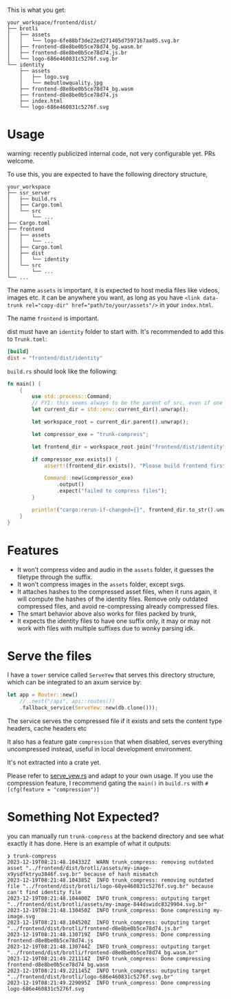 This is what you get:

```
your_workspace/frontend/dist/
├── brotli
│   ├── assets
│   │   └── logo-6fe88bf3de22ed271405d7597167aa85.svg.br
│   ├── frontend-d8e8be0b5ce78d74_bg.wasm.br
│   ├── frontend-d8e8be0b5ce78d74.js.br
│   └── logo-686e460831c5276f.svg.br
└── identity
    ├── assets
    │   ├── logo.svg
    │   └── mebutlowquality.jpg
    ├── frontend-d8e8be0b5ce78d74_bg.wasm
    ├── frontend-d8e8be0b5ce78d74.js
    ├── index.html
    └── logo-686e460831c5276f.svg
```

# Usage

warning: recently publicized internal code, not very configurable yet. PRs welcome.

To use this, you are expected to have the following directory structure,

```
your_workspace
├── ssr_server
│   ├── build.rs
│   ├── Cargo.toml
│   └── src
│       └── ...
├── Cargo.toml
├── frontend
│   ├── assets
│   │   └── ...
│   ├── Cargo.toml
│   ├── dist
│   │   └── identity
│   └── src
│       └── ...
└── ...
```

The name `assets` is important, it is expected to host media files like videos, images etc. it can be anywhere you want, as long as you have `<link data-trunk rel="copy-dir" href="path/to/your/assets"/>` in your `index.html`.

The name `frontend` is important.

dist must have an `identity` folder to start with. It's recommended to add this to `Trunk.toml`:

```toml
[build]
dist = "frontend/dist/identity"
```

`build.rs` should look like the following:

```rs
fn main() {
    {
        use std::process::Command;
        // FYI: this seems always to be the parent of src, even if one runs cargo build at workspace root
        let current_dir = std::env::current_dir().unwrap();

        let workspace_root = current_dir.parent().unwrap();

        let compressor_exe = "trunk-compress";

        let frontend_dir = workspace_root.join("frontend/dist/identity");

        if compressor_exe.exists() {
            assert!(frontend_dir.exists(), "Please build frontend first");

            Command::new(&compressor_exe)
                .output()
                .expect("failed to compress files");
        }

        println!("cargo:rerun-if-changed={}", frontend_dir.to_str().unwrap());
    }
}
```


# Features

- It won't compress video and audio in the `assets` folder, it guesses the filetype through the suffix.
- It won't compress images in the `assets` folder, except svgs.
- It attaches hashes to the compressed asset files, when it runs again, it will compute the hashes of the identity files. Remove only outdated compressed files, and avoid re-compressing already compressed files.
- The smart behavior above also works for files packed by trunk, 
- It expects the identity files to have one suffix only, it may or may not work with files with multiple suffixes due to wonky parsing idk.

# Serve the files

I have a `tower` service called `ServeYew` that serves this directory structure, which can be integrated to an axum service by:

```rs
let app = Router::new()
    // .nest("/api", api::routes())
    .fallback_service(ServeYew::new(db.clone()));
```

The service serves the compressed file if it exists and sets the content type headers, cache headers etc

It also has a feature gate `compression` that when disabled, serves everything uncompressed instead, useful in local development environment.

It's not extracted into a crate yet.

Please refer to [serve_yew.rs](serve_yew.rs) and adapt to your own usage. If you use the compression feature, I recommend gating the `main()` in `build.rs` with `#[cfg(feature = "compression")]`

# Something Not Expected?

you can manually run `trunk-compress` at the backend directory and see what exactly it has done. Here is an example of what it outputs:

```
❯ trunk-compress
2023-12-19T08:21:48.104332Z  WARN trunk_compress: removing outdated asset "../frontend/dist/brotli/assets/my-image-x9ysdfktryu3846f.svg.br" because of hash mismatch
2023-12-19T08:21:48.104385Z  INFO trunk_compress: removing outdated file "../frontend/dist/brotli/logo-68ye460831c5276f.svg.br" because can't find identity file
2023-12-19T08:21:48.104400Z  INFO trunk_compress: outputing target "../frontend/dist/brotli/assets/my-image-844dswidc8329904.svg.br"
2023-12-19T08:21:48.130450Z  INFO trunk_compress: Done compressing my-image.svg
2023-12-19T08:21:48.104520Z  INFO trunk_compress: outputing target "../frontend/dist/brotli/frontend-d8e8be0b5ce78d74.js.br"
2023-12-19T08:21:48.130719Z  INFO trunk_compress: Done compressing frontend-d8e8be0b5ce78d74.js
2023-12-19T08:21:48.130744Z  INFO trunk_compress: outputing target "../frontend/dist/brotli/frontend-d8e8be0b5ce78d74_bg.wasm.br"
2023-12-19T08:21:49.221114Z  INFO trunk_compress: Done compressing frontend-d8e8be0b5ce78d74_bg.wasm
2023-12-19T08:21:49.221145Z  INFO trunk_compress: outputing target "../frontend/dist/brotli/logo-686e460831c5276f.svg.br"
2023-12-19T08:21:49.229095Z  INFO trunk_compress: Done compressing logo-686e460831c5276f.svg
```
